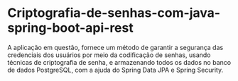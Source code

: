 # Criptografia-de-senhas-com-java-spring-boot-api-rest
A aplicação em questão, fornece um método de garantir a segurança das credenciais dos usuários por meio da codificação de senhas, usando técnicas de criptografia de senha, e armazenando todos os dados no banco de dados PostgreSQL, com a ajuda do Spring Data JPA e Spring Security.

